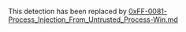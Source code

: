 This detection has been replaced by [0xFF-0081-Process_Injection_From_Untrusted_Process-Win.md](0xFF-0081-Process_Injection_From_Untrusted_Process-Win.md)
